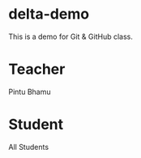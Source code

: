 # delta-demo

This is a demo for Git &amp; GitHub class.

# Teacher

Pintu Bhamu

# Student

All Students
